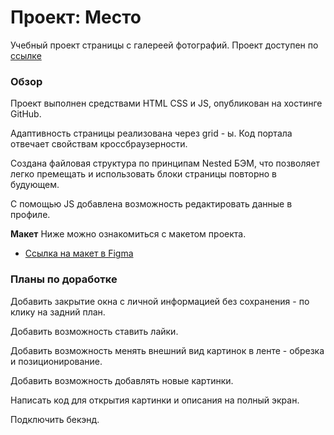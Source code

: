 # Проект: Место

Учебный проект страницы с галереей фотографий.
Проект доступен по [ссылке](https://evelina-etkeeva.github.io/mesto/)
### Обзор

Проект выполнен средствами HTML CSS и JS, опубликован на хостинге GitHub.

Адаптивность страницы реализована через grid - ы.
Код портала отвечает свойствам кроссбраузерности.

Создана файловая структура по принципам Nested БЭМ, что позволяет легко премещать и использовать блоки страницы повторно в будующем.

С помощью JS добавлена возможность редактировать данные в профиле.


**Макет**
Ниже можно ознакомиться с макетом проекта.
* [Ссылка на макет в Figma](https://www.figma.com/file/2cn9N9jSkmxD84oJik7xL7/JavaScript.-Sprint-4?node-id=0%3A1)

### Планы по доработке
Добавить закрытие окна с личной информацией без сохранения - по клику на задний план.

Добавить возможность ставить лайки.

Добавить возможность менять внешний вид картинок в ленте - обрезка и позиционирование.

Добавить возможность добавлять новые картинки.

Написать код для открытия картинки и описания на полный экран.

Подключить бекэнд.
